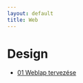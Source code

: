 ```yaml
---
layout: default
title: Web
---
```


# Design

- [01 Weblap tervezése](Design/01%20Weblap%20tervezése/01%20Weblap%20tervezése.md)
